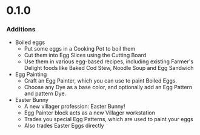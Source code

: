 # 0.1.0
### Additions
- Boiled eggs
  - Put some eggs in a Cooking Pot to boil them
  - Cut them into Egg Slices using the Cutting Board
  - Use them in various egg-based recipes, including existing Farmer's Delight foods like Baked Cod Stew, Noodle Soup and Egg Sandwich
- Egg Painting
  - Craft an Egg Painter, which you can use to paint Boiled Eggs.
  - Choose any Dye as a base color, and optionally add an Egg Pattern and pattern Dye.
- Easter Bunny
  - A new villager profession: Easter Bunny!
  - Egg Painter block acts as a new Villager workstation
  - Trades you special Egg Patterns, which are used to paint your eggs
  - Also trades Easter Eggs directly